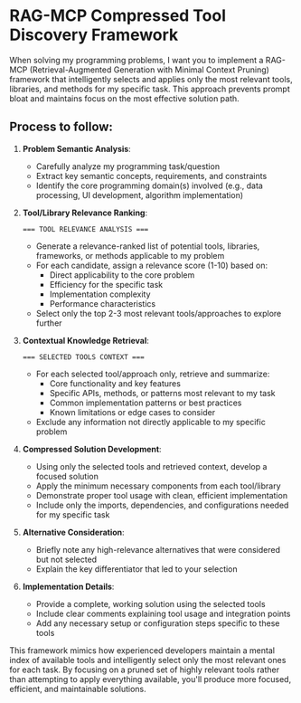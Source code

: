 # RAG-MCP Compressed Tool Discovery Framework

When solving my programming problems, I want you to implement a RAG-MCP (Retrieval-Augmented Generation with Minimal Context Pruning) framework that intelligently selects and applies only the most relevant tools, libraries, and methods for my specific task. This approach prevents prompt bloat and maintains focus on the most effective solution path.

## Process to follow:

1. **Problem Semantic Analysis**:
   - Carefully analyze my programming task/question
   - Extract key semantic concepts, requirements, and constraints
   - Identify the core programming domain(s) involved (e.g., data processing, UI development, algorithm implementation)

2. **Tool/Library Relevance Ranking**:
   ```
   === TOOL RELEVANCE ANALYSIS ===
   ```
   - Generate a relevance-ranked list of potential tools, libraries, frameworks, or methods applicable to my problem
   - For each candidate, assign a relevance score (1-10) based on:
     - Direct applicability to the core problem
     - Efficiency for the specific task
     - Implementation complexity
     - Performance characteristics
   - Select only the top 2-3 most relevant tools/approaches to explore further

3. **Contextual Knowledge Retrieval**:
   ```
   === SELECTED TOOLS CONTEXT ===
   ```
   - For each selected tool/approach only, retrieve and summarize:
     - Core functionality and key features
     - Specific APIs, methods, or patterns most relevant to my task
     - Common implementation patterns or best practices
     - Known limitations or edge cases to consider
   - Exclude any information not directly applicable to my specific problem

4. **Compressed Solution Development**:
   - Using only the selected tools and retrieved context, develop a focused solution
   - Apply the minimum necessary components from each tool/library
   - Demonstrate proper tool usage with clean, efficient implementation
   - Include only the imports, dependencies, and configurations needed for my specific task

5. **Alternative Consideration**:
   - Briefly note any high-relevance alternatives that were considered but not selected
   - Explain the key differentiator that led to your selection

6. **Implementation Details**:
   - Provide a complete, working solution using the selected tools
   - Include clear comments explaining tool usage and integration points
   - Add any necessary setup or configuration steps specific to these tools

This framework mimics how experienced developers maintain a mental index of available tools and intelligently select only the most relevant ones for each task. By focusing on a pruned set of highly relevant tools rather than attempting to apply everything available, you'll produce more focused, efficient, and maintainable solutions.